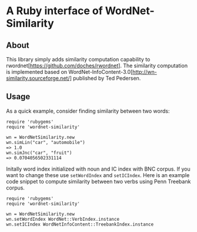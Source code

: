# A Ruby interface of WordNet-Similarity #

## About ##

This library simply adds similarity computation capability to rwordnet[https://github.com/doches/rwordnet]. The similarity computation is implemented based on WordNet-InfoContent-3.0[http://wn-similarity.sourceforge.net/] published by Ted Pedersen.

## Usage ##

As a quick example, consider finding similarity between two words:

    require 'rubygems'
    require 'wordnet-similarity'
    
    wn = WordNetSimilarity.new
    wn.simLin("car", "automobile")
    => 1.0
    wn.simJnc("car", "fruit")
    => 0.0704056502331114

Initally word index initialized with noun and IC index with BNC corpus. If you want to change these use `setWordIndex` and `setICIndex`. Here is an example code snippet to compute similarity between two verbs using Penn Treebank corpus. 

    require 'rubygems'
    require 'wordnet-similarity'
    
    wn = WordNetSimilarity.new
    wn.setWordIndex WordNet::VerbIndex.instance
    wn.setICIndex WordNetInfoContent::TreebankIndex.instance